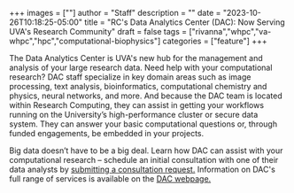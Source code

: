 +++
images = [""]
author = "Staff"
description = ""
date = "2023-10-26T10:18:25-05:00"
title = "RC's Data Analytics Center (DAC): Now Serving UVA's Research Community"
draft = false
tags = ["rivanna","whpc","va-whpc","hpc","computational-biophysics"]
categories = ["feature"]
+++

The Data Analytics Center is UVA's new hub for the management and analysis of your large research data. Need help with your computational research? DAC staff specialize in key domain areas such as image processing, text analysis, bioinformatics, computational chemistry and physics, neural networks, and more. And because the DAC team is located within Research Computing, they can assist in getting your workflows running on the University’s high-performance cluster or secure data system. They can answer your basic computational questions or, through funded engagements, be embedded in your projects.

Big data doesn’t have to be a big deal. Learn how DAC can assist with your computational research – schedule an initial consultation with one of their data analysts by [submitting a consultation request.](https://www.rc.virginia.edu/form/support-request/?category=Data%20Analytics) Information on DAC's full range of services is available on the [DAC webpage.](https://www.rc.virginia.edu/service/dac/)







    
     


